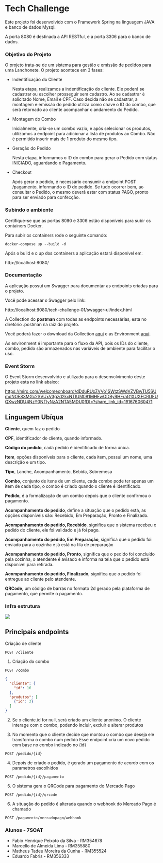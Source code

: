 # Tech Challenge

Este projeto foi desenvolvido com o Framework Spring na linguagem JAVA e banco de dados Mysql.

A porta 8080 é destinada a API RESTful, e a porta 3306 para o banco de dados.

### Objetivo do Projeto

O projeto trata-se de um sistema para gestão e emissão de pedidos para uma Lanchonete. 
O projeto acontece em 3 fases:

- Indentificação do Cliente

    Nesta etapa, realizamos a indentificação do cliente. Ele poderá se cadastrar ou escolher prosseguir sem cadastro.
    Ao se cadastrar é solicitado Nome, Email e CPF. Caso decida não se cadastrar, a montagem e emissão do pedido utiliza como chave o ID do combo, que será retornado ao cliente acompanhar o andamento do Pedido.

- Montagem do Combo

    Inicialmente, cria-se um combo vazio, e após selecionar os produtos, utilizamos a endpoint para adicionar a lista de produtos ao Combo.
    Não é permitido inserir mais de 1 produto do mesmo tipo.

- Geração do Pedido

    Nesta etapa, informamos o ID do combo para gerar o Pedido com status INICIADO, aguardando o Pagamento.

- Checkout

    Após gerar o pedido, é necessário consumir a endpoint POST /pagamento, informando o ID do pedido.
    Se tudo ocorrer bem, ao consultar o Pedido, o mesmo deverá estar com status PAGO, pronto para ser enviado para confecção.


### Subindo o ambiente

Certifique-se que as portas 8080 e 3306 estão disponíveis para subir os containers Docker.

Para subir os containers rode o seguinte comando:

``` docker-compose up --build -d ```

Após o build e o up dos containers a aplicação estará disponível em:

http://localhost:8080/

### Documentação

A aplicação possuí um Swagger para documentar as endpoints criadas para o projeto.

Você pode acessar o Swagger pelo link:

http://localhost:8080/tech-challenge-01/swagger-ui/index.html

A Collection do **postman** com todas as endpoints necessárias, esta no diretório .postman na raiz do projeto.

Você poderá fazer o download da Collection <a target="_blank" href="/.postman/Tech Challenge.postman_collection.json" target="blank">aqui</a> e as Environment <a target="_blank" href="/.postman/Tech Challenge.postman_environment.json">aqui</a>.

As environment é importante para o fluxo da API, pois os IDs do cliente, combo, pedido são armazenados nas variáveis de ambiente para facilitar o uso.

### Event Storm

O Event Storm desenvolvido e utilizado para o desenvolvimento deste projeto esta no link abaixo:

https://miro.com/welcomeonboard/dDduRUxZVVo1SWtzSWdVZVBwTU5SUmdNOE83MGc2SVUxV3gzd2kxNTlUM081MHEwODByRHFraG1XUXFCRUFUQXwzNDU4NzY0NTIyNzA2NTA5MDU0fDI=?share_link_id=191676060471


## Linguagem Ubíqua

**Cliente**, quem faz o pedido

**CPF**, identificador do cliente, quando informado.

**Código do pedido**, cada pedido é identificado de forma única.

**Item**, opções disponíveis para o cliente, cada item, possui um nome, uma descrição e um tipo.

**Tipo**, Lanche, Acompanhamento, Bebida, Sobremesa

**Combo**, conjunto de itens de um cliente, cada combo pode ter apenas um item de cada tipo, o combo é criado quando o cliente é identificado.

**Pedido**, é a formalização de um combo depois que o cliente confirmou o pagamento.

**Acompanhamento do pedido**, define a situação que o pedido está, as opções disponíveis são: Recebido, Em Preparação, Pronto e Finalizado.

**Acompanhamento do pedido, Recebido**, significa que o sistema recebeu o pedido do cliente, ele foi validado e já foi pago.

**Acompanhamento do pedido, Em Preparação**, significa que o pedido foi enviado para a cozinha e já está na fila de preparação

**Acompanhamento do pedido, Pronto**, significa que o pedido foi concluído pela cozinha, o atendente é avisado e informa na tela que o pedido está disponível para retirada.

**Acompanhamento do pedido, Finalizado**, significa que o pedido foi entregue ao cliente pelo atendente.

**QRCode**, um código de barras no formato 2d gerado pela plataforma de pagamento, que permite o pagamento.

### Infra estrutura

<img src=".doc/diagrama-infra.drawio.png">

## Principais endpoints

Criação de cliente
```
POST /cliente
```

1. Criação do combo
```
POST /combo
```
```json
{
  "cliente": {
    "id": 16
  },
  "produtos": [
    {"id": 3}
  ]
}
```

2. Se o cliente.id for null, será criado um cliente anonimo.
O cliente interage com o combo, podendo incluir, excluir e alterar produtos

3. No momento que o cliente decide que montou o combo que deseja ele transforma o combo num pedido
Esse endpoint cria um novo pedido com base no combo indicado no {id}
```
POST /pedido/{id}
```

4. Depois de criado o pedido, é gerado um pagamento de acordo com os parametros escolhidos
```
POST /pedido/{id}/pagamento
```


5. O sistema gera o QRCode para pagamento do Mercado Pago
```
POST /pedido/{id}/qrcode
```

6. A situação do pedido é alterada quando o webhook do Mercado Pago é chamado
```
POST /pagamento/mercadopago/webhook
```






### Alunos - 7SOAT

- Fabio Henrique Peixoto da Silva - RM354678 
- Marcello de Almeida Lima - RM355880
- Matheus Tadeu Moreira da Cunha - RM355524
- Eduardo Fabris - RM356333